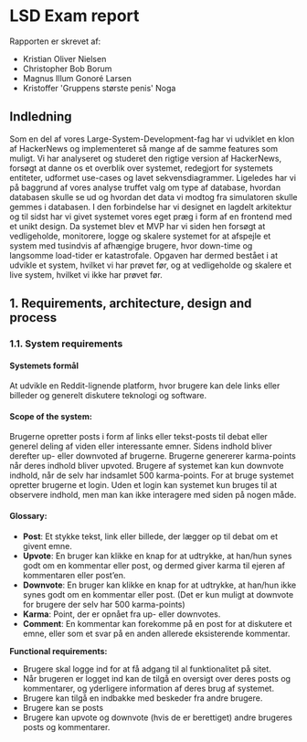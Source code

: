 # LSD Exam report

Rapporten er skrevet af:
- Kristian Oliver Nielsen
- Christopher Bob Borum
- Magnus Illum Gonoré Larsen
- Kristoffer 'Gruppens største penis' Noga

## Indledning

Som en del af vores Large-System-Development-fag har vi udviklet en klon af HackerNews og implementeret så mange af de samme features som muligt. Vi har analyseret og studeret den rigtige version af HackerNews, forsøgt at danne os et overblik over systemet, redegjort for systemets entiteter, udformet use-cases og lavet sekvensdiagrammer. Ligeledes har vi på baggrund af vores analyse truffet valg om type af database, hvordan databasen skulle se ud og hvordan det data vi modtog fra simulatoren skulle gemmes i databasen. I den forbindelse har vi designet en lagdelt arkitektur og til sidst har vi givet systemet vores eget præg i form af en frontend med et unikt design.
Da systemet blev et MVP har vi siden hen forsøgt at vedligeholde, monitorere, logge og skalere systemet for at afspejle et system med tusindvis af afhængige brugere, hvor down-time og langsomme load-tider er katastrofale.
Opgaven har dermed bestået i at udvikle et system, hvilket vi har prøvet før, og at vedligeholde og skalere et live system, hvilket vi ikke har prøvet før.

## 1. Requirements, architecture, design and process

### 1.1. System requirements

#### Systemets formål 

At udvikle en Reddit-lignende platform, hvor brugere kan dele links eller billeder og generelt diskutere teknologi og software.

#### Scope of the system:

Brugerne opretter posts i form af links eller tekst-posts til debat eller generel deling af viden eller interessante emner. Sidens indhold bliver derefter up- eller downvoted af brugerne. Brugerne genererer karma-points når deres indhold bliver upvoted. Brugere af systemet kan kun downvote indhold, når de selv har indsamlet 500 karma-points.
For at bruge systemet opretter brugerne et login. Uden et login kan systemet kun bruges til at observere indhold, men man kan ikke interagere med siden på nogen måde.

#### Glossary:

- **Post**: Et stykke tekst, link eller billede, der lægger op til debat om et givent emne.
- **Upvote**: En bruger kan klikke en knap for at udtrykke, at han/hun synes godt om en kommentar eller post, og dermed giver karma til ejeren af kommentaren eller post’en.
- **Downvote**: En bruger kan klikke en knap for at udtrykke, at han/hun ikke synes godt om en kommentar eller post. (Det er kun muligt at downvote for brugere der selv har 500 karma-points)
- **Karma**: Point, der er opnået fra up- eller downvotes.
- **Comment**: En kommentar kan forekomme på en post for at diskutere et emne, eller som et svar på en anden allerede eksisterende kommentar. 

**Functional requirements:**
- Brugere skal logge ind for at få adgang til al funktionalitet på sitet.
- Når brugeren er logget ind kan de tilgå en oversigt over deres posts og kommentarer, og yderligere information af deres brug af systemet.
- Brugere kan tilgå en indbakke med beskeder fra andre brugere.
- Brugere kan se posts
- Brugere kan upvote og downvote (hvis de er berettiget) andre brugeres posts og kommentarer.


